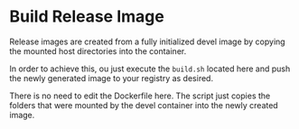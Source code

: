 # Build Release Image

Release images are created from a fully initialized devel image by copying the mounted host directories into the container. 

In order to achieve this, ou just execute the `build.sh` located here and push the newly generated image to your registry as desired.

There is no need to edit the Dockerfile here. The script just copies the folders that were mounted by the devel container into the newly created image.